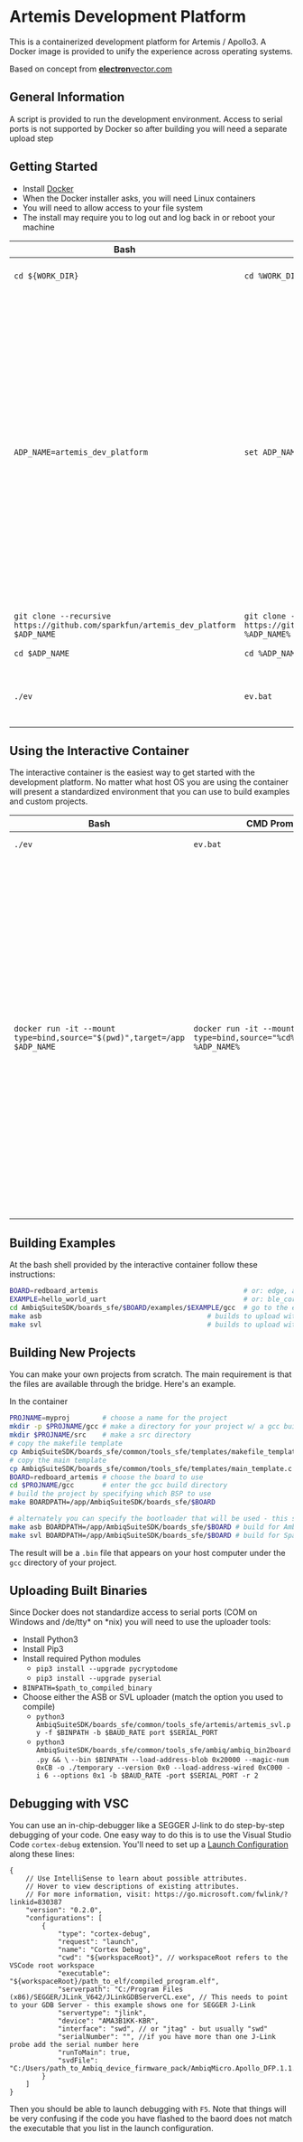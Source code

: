 # Artemis Development Platform
This is a containerized development platform for Artemis / Apollo3. A Docker image is provided to unify the experience across operating systems.

Based on concept from [**electron**vector.com](http://www.electronvector.com/blog/simple-embedded-build-environments-with-docker)

## General Information
A script is provided to run the development environment. 
Access to serial ports is not supported by Docker so after building you will need a separate upload step

## Getting Started
* Install [Docker](https://hub.docker.com/?overlay=onboarding)
* When the Docker installer asks, you will need Linux containers
* You will need to allow access to your file system
* The install may require you to log out and log back in or reboot your machine

Bash | CMD Prompt | Description
--- | --- | ---
```cd ${WORK_DIR}``` | ```cd %WORK_DIR%``` | navigate to your desired working location
```ADP_NAME=artemis_dev_platform``` | ```set ADP_NAME=artemis_dev_platform``` | <div><div>choose a local name for this repo</div><ul><li>this will also be the name of the Docker image</li><li>the name of the variable does not matter as long as you are consistent (but you do need to use ```snake_case```)</li><li>optionally you might choose to make this a permanent fixture of your bash environment</li></ul></div>
```git clone --recursive https://github.com/sparkfun/artemis_dev_platform $ADP_NAME``` | ```git clone --recursive https://github.com/sparkfun/artemis_dev_platform %ADP_NAME%``` | recursively clone this repo
```cd $ADP_NAME``` | ```cd %ADP_NAME%``` | enter the root of repo
```./ev``` | ```ev.bat``` | perform initial setup of environment (build Docker image)

## Using the Interactive Container
The interactive container is the easiest way to get started with the development platform.
No matter what host OS you are using the container will present a standardized environment that you can use to build examples and custom projects.

Bash | CMD Prompt | Description
--- | --- | ---
```./ev``` | ```ev.bat``` | ensure that the image is ready
```docker run -it --mount type=bind,source="$(pwd)",target=/app $ADP_NAME``` | ```docker run -it --mount type=bind,source="%cd%",target=/app %ADP_NAME%``` | <div>start the interactive container</div><ul><li>```-it``` start an interactive session with a bash shell</li><li>```--mount``` creates a bridge between the container and the host filesystems<ul><li>```source="$(pwd)"``` specifies the current working directory as the host (source) side of the bridge</li><li>```target=/app``` specifies the ```/app``` dir in the container as the destination</li><li>```/app``` is the default/working directory in the container</li></ul></li><li>```$ADP_NAME``` specifies which image to use and should have been set in **Getting Started**</li></ul>

## Building Examples
At the bash shell provided by the interactive container follow these instructions:
``` bash
BOARD=redboard_artemis                                    # or: edge, artemis_thing_plus, artemis_redboard_nano, artemis_redboard_atp etc...
EXAMPLE=hello_world_uart                                  # or: ble_cordio_tag, blinky, tensorflow_micro_speech or other applicable example for board
cd AmbiqSuiteSDK/boards_sfe/$BOARD/examples/$EXAMPLE/gcc  # go to the example Makefile
make asb                                         # builds to upload with the Ambiq Secure Bootloader (protected + always avaialable)
make svl                                         # builds to upload with the SparkFun Variable Loader (can be overwritten + must be flashed to board first)
```

## Building New Projects
You can make your own projects from scratch. The main requirement is that the files are available through the bridge. Here's an example.

In the container 
``` bash
PROJNAME=myproj        # choose a name for the project
mkdir -p $PROJNAME/gcc # make a directory for your project w/ a gcc build folder
mkdir $PROJNAME/src    # make a src directory
# copy the makefile template
cp AmbiqSuiteSDK/boards_sfe/common/tools_sfe/templates/makefile_template.mk $PROJNAME/gcc/Makefile
# copy the main template
cp AmbiqSuiteSDK/boards_sfe/common/tools_sfe/templates/main_template.c $PROJNAME/src/main.c
BOARD=redboard_artemis # choose the board to use
cd $PROJNAME/gcc       # enter the gcc build directory
# build the project by specifying which BSP to use
make BOARDPATH=/app/AmbiqSuiteSDK/boards_sfe/$BOARD

# alternately you can specify the bootloader that will be used - this selects the appropriate linker script
make asb BOARDPATH=/app/AmbiqSuiteSDK/boards_sfe/$BOARD # build for Ambiq Secure Bootloader
make svl BOARDPATH=/app/AmbiqSuiteSDK/boards_sfe/$BOARD # build for SparkFun Variable Loader
```

The result will be a ```.bin``` file that appears on your host computer under the ```gcc``` directory of your project.

## Uploading Built Binaries
Since Docker does not standardize access to serial ports (COM on Windows and /de/tty* on *nix) you will need to use the uploader tools:

* Install Python3
* Install Pip3
* Install required Python modules
  * ```pip3 install --upgrade pycryptodome```
  * ```pip3 install --upgrade pyserial```
* ```BINPATH=$path_to_compiled_binary```
* Choose either the ASB or SVL uploader (match the option you used to compile)
  * ```python3 AmbiqSuiteSDK/boards_sfe/common/tools_sfe/artemis/artemis_svl.py -f $BINPATH -b $BAUD_RATE port $SERIAL_PORT```
  * ```python3 AmbiqSuiteSDK/boards_sfe/common/tools_sfe/ambiq/ambiq_bin2board.py && \```
    ```--bin $BINPATH --load-address-blob 0x20000 --magic-num 0xCB -o ./temporary --version 0x0 --load-address-wired 0xC000 -i 6 --options 0x1 -b $BAUD_RATE -port $SERIAL_PORT -r 2```

## Debugging with VSC
You can use an in-chip-debugger like a SEGGER J-link to do step-by-step debugging of your code. One easy way to do this is to use the Visual Studio Code ```cortex-debug``` extension. You'll need to set up a [Launch Configuration](https://code.visualstudio.com/docs/editor/debugging#_launch-configurations) along these lines:

```
{
    // Use IntelliSense to learn about possible attributes.
    // Hover to view descriptions of existing attributes.
    // For more information, visit: https://go.microsoft.com/fwlink/?linkid=830387
    "version": "0.2.0",
    "configurations": [
        {
            "type": "cortex-debug",
            "request": "launch",
            "name": "Cortex Debug",
            "cwd": "${workspaceRoot}", // workspaceRoot refers to the VSCode root workspace
            "executable": "${workspaceRoot}/path_to_elf/compiled_program.elf",
            "serverpath": "C:/Program Files (x86)/SEGGER/JLink_V642/JLinkGDBServerCL.exe", // This needs to point to your GDB Server - this example shows one for SEGGER J-Link
            "servertype": "jlink",
            "device": "AMA3B1KK-KBR",
            "interface": "swd", // or "jtag" - but usually "swd"
            "serialNumber": "", //if you have more than one J-Link probe add the serial number here 
            "runToMain": true,
            "svdFile": "C:/Users/path_to_Ambiq_device_firmware_pack/AmbiqMicro.Apollo_DFP.1.1.0/SVD/apollo3.svd",
        }
    ]
}
```

Then you should be able to launch debugging with ```F5```. Note that things will be very confusing if the code you have flashed to the baord does not match the executable that you list in the launch configuration. 

